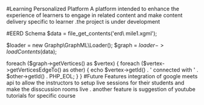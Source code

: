 #Learning Personalized Platform 
A platform intended to enhance the experience of learners to engage in related content and make content delivery specific to learner .the project is under development 

#EERD Schema
$data = file_get_contents('erd\ mile1.xgml');

$loader = new Graphp\GraphML\Loader();
$graph = $loader->loadContents($data);

foreach ($graph->getVertices() as $vertex) {
    foreach ($vertex->getVerticesEdgeTo() as other) {
        echo $vertex->getId() . ' connected with ' . $other->getId() . PHP_EOL;
    }
}
#Future Features 
integration of google meets api to allow the instructors to setup live sessions for their students and make the disscussion rooms live . another feature is suggestion of youtube tutorials for specific course 
